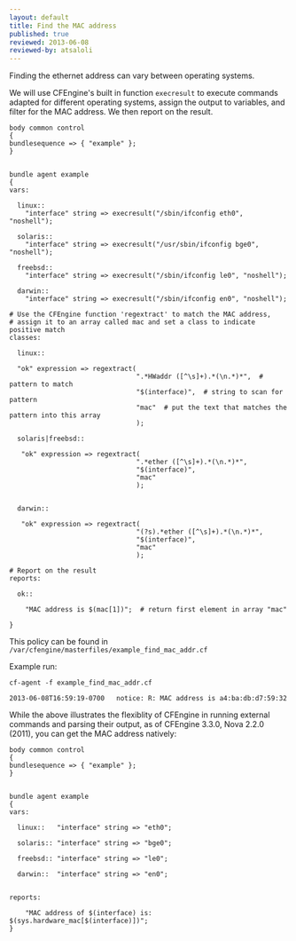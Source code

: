 ```yaml
---
layout: default
title: Find the MAC address
published: true
reviewed: 2013-06-08
reviewed-by: atsaloli
---
```


Finding the ethernet address can vary between operating systems.

We will use CFEngine's built in function `execresult` to execute commands
adapted for different operating systems, assign the output to variables,
and filter for the MAC address. We then report on the result.

```cf3
body common control
{
bundlesequence => { "example" };
}


bundle agent example
{
vars:

  linux::
    "interface" string => execresult("/sbin/ifconfig eth0", "noshell");

  solaris::
    "interface" string => execresult("/usr/sbin/ifconfig bge0", "noshell");

  freebsd::
    "interface" string => execresult("/sbin/ifconfig le0", "noshell");

  darwin::
    "interface" string => execresult("/sbin/ifconfig en0", "noshell");

# Use the CFEngine function 'regextract' to match the MAC address,
# assign it to an array called mac and set a class to indicate positive match
classes:

  linux::

  "ok" expression => regextract(
                                ".*HWaddr ([^\s]+).*(\n.*)*",  # pattern to match
                                "$(interface)",  # string to scan for pattern
                                "mac"  # put the text that matches the pattern into this array
                                );

  solaris|freebsd::

   "ok" expression => regextract(
                                ".*ether ([^\s]+).*(\n.*)*",
                                "$(interface)",
                                "mac"
                                );


  darwin::

   "ok" expression => regextract(
                                "(?s).*ether ([^\s]+).*(\n.*)*",
                                "$(interface)",
                                "mac"
                                );

# Report on the result
reports:

  ok::

    "MAC address is $(mac[1])";  # return first element in array "mac"

}
```

This policy can be found in `/var/cfengine/masterfiles/example_find_mac_addr.cf`

Example run:

```command
cf-agent -f example_find_mac_addr.cf
```
```output
2013-06-08T16:59:19-0700   notice: R: MAC address is a4:ba:db:d7:59:32
```

While the above illustrates the flexiblity of CFEngine in
running external commands and parsing their output,
as of CFEngine 3.3.0, Nova 2.2.0 (2011), you can get the MAC
address natively:

```cf3
body common control
{
bundlesequence => { "example" };
}


bundle agent example
{
vars:

  linux::   "interface" string => "eth0";

  solaris:: "interface" string => "bge0";

  freebsd:: "interface" string => "le0";

  darwin::  "interface" string => "en0";


reports:

    "MAC address of $(interface) is: $(sys.hardware_mac[$(interface)])";
}
```

